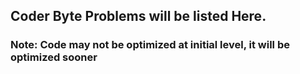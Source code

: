 ## Coder Byte Problems will be listed Here.
### Note: Code may not be optimized at initial level, it will be optimized sooner
